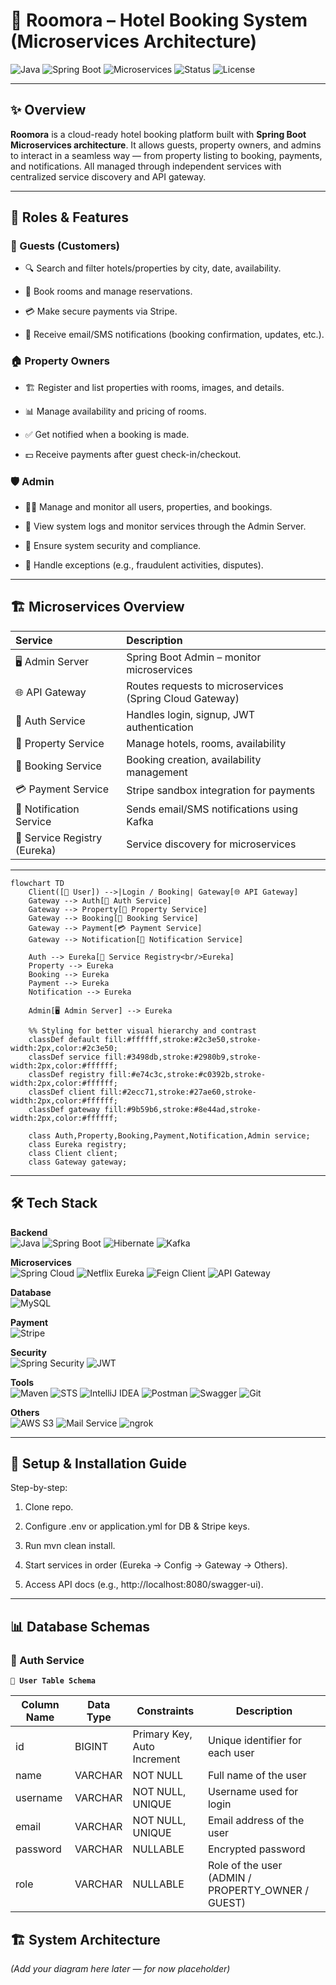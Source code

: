# 🏨 Roomora – Hotel Booking System (Microservices Architecture)

![Java](https://img.shields.io/badge/Java-17-blue) 
![Spring Boot](https://img.shields.io/badge/Spring%20Boot-3.x-brightgreen)
![Microservices](https://img.shields.io/badge/Architecture-Microservices-orange)
![Status](https://img.shields.io/badge/Status-In%20Development-yellow)
![License](https://img.shields.io/badge/License-MIT-lightgrey)

---

## ✨ Overview
**Roomora** is a cloud-ready hotel booking platform built with **Spring Boot Microservices architecture**.
It allows guests, property owners, and admins to interact in a seamless way — from property listing to booking, payments, and notifications. All managed through independent services with centralized service discovery and API gateway.

---

## 👥 Roles & Features
### 🏨 Guests (Customers)

- 🔍 Search and filter hotels/properties by city, date, availability.

- 📅 Book rooms and manage reservations.

- 💳 Make secure payments via Stripe.

- 📩 Receive email/SMS notifications (booking confirmation, updates, etc.).

### 🏠 Property Owners

- 🏗️ Register and list properties with rooms, images, and details.

- 📊 Manage availability and pricing of rooms.

- ✅ Get notified when a booking is made.

- 💵 Receive payments after guest check-in/checkout.

### 🛡️ Admin

- 👨‍💻 Manage and monitor all users, properties, and bookings.

- 📜 View system logs and monitor services through the Admin Server.

- 🔐 Ensure system security and compliance.

- 🧩 Handle exceptions (e.g., fraudulent activities, disputes).

---

## 🏗️ Microservices Overview

| Service | Description |
| :--- | :--- |
| 🖥️ Admin Server | Spring Boot Admin – monitor microservices |
| 🌐 API Gateway | Routes requests to microservices (Spring Cloud Gateway) |
| 🔑 Auth Service | Handles login, signup, JWT authentication |
| 🏡 Property Service | Manage hotels, rooms, availability |
| 📅 Booking Service | Booking creation, availability management |
| 💳 Payment Service | Stripe sandbox integration for payments |
| 📢 Notification Service | Sends email/SMS notifications using Kafka |
| 📡 Service Registry (Eureka) | Service discovery for microservices |

---

```mermaid
flowchart TD
    Client([🧑 User]) -->|Login / Booking| Gateway[🌐 API Gateway]
    Gateway --> Auth[🔑 Auth Service]
    Gateway --> Property[🏡 Property Service]
    Gateway --> Booking[📅 Booking Service]
    Gateway --> Payment[💳 Payment Service]
    Gateway --> Notification[📢 Notification Service]
    
    Auth --> Eureka[📡 Service Registry<br/>Eureka]
    Property --> Eureka
    Booking --> Eureka
    Payment --> Eureka
    Notification --> Eureka
    
    Admin[🖥️ Admin Server] --> Eureka
    
    %% Styling for better visual hierarchy and contrast
    classDef default fill:#ffffff,stroke:#2c3e50,stroke-width:2px,color:#2c3e50;
    classDef service fill:#3498db,stroke:#2980b9,stroke-width:2px,color:#ffffff;
    classDef registry fill:#e74c3c,stroke:#c0392b,stroke-width:2px,color:#ffffff;
    classDef client fill:#2ecc71,stroke:#27ae60,stroke-width:2px,color:#ffffff;
    classDef gateway fill:#9b59b6,stroke:#8e44ad,stroke-width:2px,color:#ffffff;
    
    class Auth,Property,Booking,Payment,Notification,Admin service;
    class Eureka registry;
    class Client client;
    class Gateway gateway;
```
---

## 🛠️ Tech Stack

**Backend**  
![Java](https://img.shields.io/badge/Java%2017-007396?style=for-the-badge&logo=java&logoColor=white)
![Spring Boot](https://img.shields.io/badge/Spring%20Boot%203.x-6DB33F?style=for-the-badge&logo=springboot&logoColor=white)
![Hibernate](https://img.shields.io/badge/Hibernate-59666C?style=for-the-badge&logo=hibernate&logoColor=white)
![Kafka](https://img.shields.io/badge/Kafka-231F20?style=for-the-badge&logo=apachekafka&logoColor=white)

**Microservices**  
![Spring Cloud](https://img.shields.io/badge/Spring%20Cloud-4EA94B?style=for-the-badge&logo=spring&logoColor=white)
![Netflix Eureka](https://img.shields.io/badge/Netflix%20Eureka-E50914?style=for-the-badge&logo=netflix&logoColor=white)
![Feign Client](https://img.shields.io/badge/Feign%20Client-5C2D91?style=for-the-badge&logo=spring&logoColor=white)
![API Gateway](https://img.shields.io/badge/API%20Gateway-008080?style=for-the-badge&logo=spring&logoColor=white)

**Database**  
![MySQL](https://img.shields.io/badge/MySQL-4479A1?style=for-the-badge&logo=mysql&logoColor=white)

**Payment**  
![Stripe](https://img.shields.io/badge/Stripe-008CDD?style=for-the-badge&logo=stripe&logoColor=white)

**Security**  
![Spring Security](https://img.shields.io/badge/Spring%20Security-28A745?style=for-the-badge&logo=springsecurity&logoColor=white)
![JWT](https://img.shields.io/badge/JWT-000000?style=for-the-badge&logo=jsonwebtokens&logoColor=white)

**Tools**  
![Maven](https://img.shields.io/badge/Maven-C71A36?style=for-the-badge&logo=apachemaven&logoColor=white)
![STS](https://img.shields.io/badge/STS-6DB33F?style=for-the-badge&logo=spring&logoColor=white)
![IntelliJ IDEA](https://img.shields.io/badge/IntelliJ%20IDEA-000000?style=for-the-badge&logo=intellijidea&logoColor=white)
![Postman](https://img.shields.io/badge/Postman-FF6C37?style=for-the-badge&logo=postman&logoColor=white)
![Swagger](https://img.shields.io/badge/Swagger-85EA2D?style=for-the-badge&logo=swagger&logoColor=black)
![Git](https://img.shields.io/badge/Git-F05032?style=for-the-badge&logo=git&logoColor=white)

**Others**  
![AWS S3](https://img.shields.io/badge/AWS%20S3-232F3E?style=for-the-badge&logo=amazonaws&logoColor=white)
![Mail Service](https://img.shields.io/badge/Mail%20Service-D14836?style=for-the-badge&logo=gmail&logoColor=white)
![ngrok](https://img.shields.io/badge/ngrok-1F1E37?style=for-the-badge&logo=ngrok&logoColor=white)

---

## 🔑 Setup & Installation Guide

Step-by-step:

1. Clone repo.

2. Configure .env or application.yml for DB & Stripe keys.

3. Run mvn clean install.

4. Start services in order (Eureka → Config → Gateway → Others).

5. Access API docs (e.g., http://localhost:8080/swagger-ui).

---

## 📊 Database Schemas
### 🔐 Auth Service

**`📝 User Table Schema`**

| Column Name | Data Type | Constraints                 | Description                                        |
| ----------- | --------- | --------------------------- | -------------------------------------------------- |
| id          | BIGINT    | Primary Key, Auto Increment | Unique identifier for each user                    |
| name        | VARCHAR   | NOT NULL                    | Full name of the user                              |
| username    | VARCHAR   | NOT NULL, UNIQUE            | Username used for login                            |
| email       | VARCHAR   | NOT NULL, UNIQUE            | Email address of the user                          |
| password    | VARCHAR   | NULLABLE                    | Encrypted password                                 |
| role        | VARCHAR   | NULLABLE                    | Role of the user (ADMIN / PROPERTY\_OWNER / GUEST) |




## 🏗️ System Architecture
*(Add your diagram here later — for now placeholder)*  

